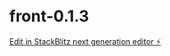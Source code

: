 # front-0.1.3

[Edit in StackBlitz next generation editor ⚡️](https://stackblitz.com/~/github.com/TommoHCIO/front-0.1.3)